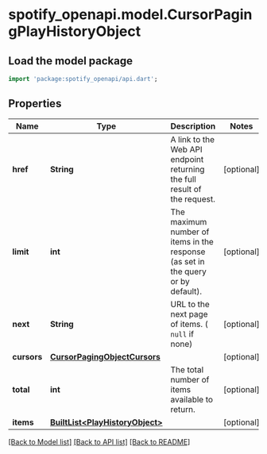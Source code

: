 # spotify_openapi.model.CursorPagingPlayHistoryObject

## Load the model package
```dart
import 'package:spotify_openapi/api.dart';
```

## Properties
Name | Type | Description | Notes
------------ | ------------- | ------------- | -------------
**href** | **String** | A link to the Web API endpoint returning the full result of the request. | [optional] 
**limit** | **int** | The maximum number of items in the response (as set in the query or by default). | [optional] 
**next** | **String** | URL to the next page of items. ( `null` if none) | [optional] 
**cursors** | [**CursorPagingObjectCursors**](CursorPagingObjectCursors.md) |  | [optional] 
**total** | **int** | The total number of items available to return. | [optional] 
**items** | [**BuiltList&lt;PlayHistoryObject&gt;**](PlayHistoryObject.md) |  | [optional] 

[[Back to Model list]](../README.md#documentation-for-models) [[Back to API list]](../README.md#documentation-for-api-endpoints) [[Back to README]](../README.md)


